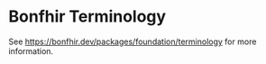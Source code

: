 # Bonfhir Terminology

See https://bonfhir.dev/packages/foundation/terminology for more information.
